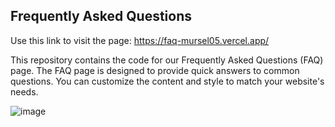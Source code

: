 ## Frequently Asked Questions

Use this link to visit the page: https://faq-mursel05.vercel.app/

This repository contains the code for our Frequently Asked Questions (FAQ) page. The FAQ page is designed to provide quick answers to common questions. You can customize the content and style to match your website's needs.

![image](https://github.com/Mursel05/Faq/assets/134983247/93c90cf3-1811-4a16-bcad-386915677107)
